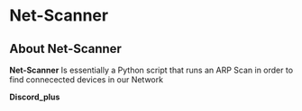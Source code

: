 # Net-Scanner


## About Net-Scanner

**Net-Scanner** 
Is essentially a Python script that runs an ARP Scan in order to find connecected devices in our Network






**Discord_plus** 
